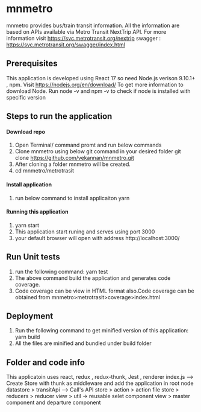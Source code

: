 # mnmetro
mnmetro provides bus/train transit information. All the information are based on APIs available via Metro Transit NextTrip API. 
For more information visit https://svc.metrotransit.org/nextrip
swagger : https://svc.metrotransit.org/swagger/index.html 

## Prerequisites
This application is developed using React 17 so need Node.js verison 9.10.1+ , npm.
Visit https://nodejs.org/en/download/ To get more information to download Node.
Run node -v and npm -v to check if node is installed with specific version

## Steps to run the application

#### Download repo
1. Open Terminal/ command promt and run below commands
2. Clone mnmetro using below git command in your desired folder
    git clone https://github.com/vekannan/mnmetro.git
3. After cloning a folder mnmetro will be created. 
4. cd mnmetro/metrotrasit

#### Install application
1. run below command to install applicaiton 
    yarn
#### Running this application
1. yarn start
2. This application start runing and serves using port 3000
3. your default browser will open with address http://localhost:3000/ 

## Run Unit tests
1. run the following command:  yarn test
2. The above command build the application and generates code coverage.
3. Code coverage can be view in HTML format also.Code coverage can be obtained from mnmetro>metrotrasit>coverage>index.html

## Deployment
1. Run the following command to get minified version of this application: yarn build
2. All the files are minified and bundled under build folder

## Folder and code info
This applicatoin uses react, redux , redux-thunk, Jest , renderer 
index.js --> Create Store with thunk as middleware and add the application in root node
datastore > transitApi --> Call's API 
store > action > action file
store > reducers > reducer 
view > util -> reusable selet component
view > master component and departure component 











